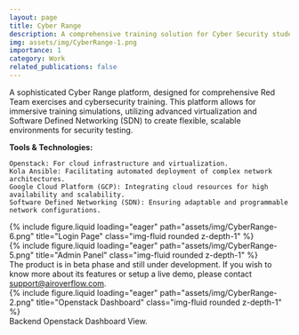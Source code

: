 ```yaml
---
layout: page
title: Cyber Range
description: A comprehensive training solution for Cyber Security students and professionals
img: assets/img/CyberRange-1.png
importance: 1
category: Work
related_publications: false
---
```


A sophisticated Cyber Range platform, designed for comprehensive Red Team exercises and cybersecurity training. This platform allows for immersive training simulations, utilizing advanced virtualization and Software Defined Networking (SDN) to create flexible, scalable environments for security testing.

<b> Tools & Technologies: </b>


    Openstack: For cloud infrastructure and virtualization.
    Kola Ansible: Facilitating automated deployment of complex network architectures.
    Google Cloud Platform (GCP): Integrating cloud resources for high availability and scalability.
    Software Defined Networking (SDN): Ensuring adaptable and programmable network configurations.


<div class="row">
    <div class="col-sm mt-3 mt-md-0">
        {% include figure.liquid loading="eager" path="assets/img/CyberRange-6.png" title="Login Page" class="img-fluid rounded z-depth-1" %}
    </div>
    <div class="col-sm mt-3 mt-md-0">
        {% include figure.liquid loading="eager" path="assets/img/CyberRange-5.png" title="Admin Panel" class="img-fluid rounded z-depth-1" %}
    </div>
</div>
<div class="caption">
    The product is in beta phase and still under development. If you wish to know more about its features or setup a live demo, please contact <a href='mailto:support@airoverflow.com'> support@airoverflow.com</a>.
</div>
<div class="row">
    <div class="col-sm mt-3 mt-md-0">
        {% include figure.liquid loading="eager" path="assets/img/CyberRange-2.png" title="Openstack Dashboard" class="img-fluid rounded z-depth-1" %}
    </div>
</div>
<div class="caption">
    Backend Openstack Dashboard View.
</div>
